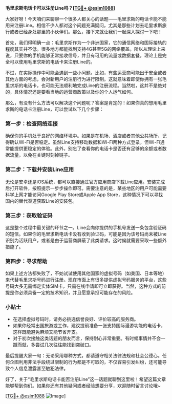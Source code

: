 **毛里求斯电话卡可以注册Line吗？[[TG💪+ @esim1088](https://t.me/s/esim1088)]**

大家好呀！今天咱们来聊聊一个很多人都关心的话题——毛里求斯的电话卡能不能用来注册Line。相信不少人都对这个问题充满疑问，尤其是那些计划去毛里求斯旅行或者已经身处那里的小伙伴们。那么，接下来就让我们一起深入探讨一下吧！

首先，我们得明确一点：毛里求斯作为一个非洲国家，它的通信网络和国际接轨的程度其实并不低。很多地方都能找到支持4G甚至5G的网络覆盖。所以从理论上来说，只要你的手机能够正常接收信号，并且有可用的流量或数据套餐，理论上是完全可以使用毛里求斯的电话卡来注册Line的。

不过，在实际操作中可能会遇到一些小问题。比如，有些运营商可能出于安全或者其他方面的考虑，会对新用户的注册行为进行限制。这就意味着即使你拥有一张毛里求斯的电话卡，也可能无法顺利地完成Line的注册流程。当然啦，这并不是绝对的，具体情况还是要看当地的运营商政策以及你的个人运气如何。

那么，有没有什么方法可以解决这个问题呢？答案是肯定的！如果你真的想用毛里求斯的电话卡注册Line，可以尝试以下几个步骤：

### 第一步：检查网络连接

确保你的手机处于良好的网络环境中。如果是在机场、酒店或者其他公共场所，记得确认Wi-Fi是否稳定。虽然Line支持移动数据和Wi-Fi两种方式登录，但Wi-Fi通常能提供更稳定的体验。此外，别忘了查看你的电话卡是否还有足够的余额或者数据流量，以免在关键时刻掉链子。

### 第二步：下载并安装Line应用

无论是安卓还是iOS系统，都可以直接通过官方应用商店下载Line应用。安装完成后打开软件，按照提示一步步操作即可。需要注意的是，某些地区的用户可能需要科学上网才能访问Google Play Store或Apple App Store，这种情况下可以寻找国内的替代渠道获取Line的安装包。

### 第三步：获取验证码

这是整个过程中最关键的环节之一。Line会向你提供的手机号发送一条包含验证码的短信。如果你的毛里求斯电话卡没有收到验证码，可能是因为该号码尚未被Line识别为活跃用户，或者是由于运营商屏蔽了此类请求。这时候就需要采取一些额外措施了。

### 第四步：寻求帮助

如果上述方法都失败了，不妨试试使用其他国家的虚拟号码（如美国、日本等地）来代替毛里求斯号码进行注册。现在市面上有很多提供虚拟号码服务的平台，这些号码大多无需绑定实体SIM卡，只需在线申请即可立即获得。当然，这种方式的前提是你必须具备一定的技术知识，并且愿意承担可能存在的风险。

### 小贴士

- 在选择虚拟号码时，请务必挑选信誉良好、评价较高的服务商。
- 如果你经常出国旅游或工作，建议提前准备一张支持国际漫游功能的电话卡，这样既能避免麻烦又能节省开支。
- 对于初次接触这类话题的朋友而言，保持耐心非常重要。有时候事情并不会一蹴而就，多尝试几次往往能找到突破口。

最后提醒大家一句：无论采用哪种方式，都请遵守相关法律法规和社会公德心。任何企图利用非法手段绕过限制的行为都是不可取的，不仅容易引发纠纷，还可能导致个人信息泄露甚至触犯法律。

好了，关于“毛里求斯电话卡能否注册Line”这一话题就聊到这里啦！希望这篇文章能够帮到你们。如果你还有其他疑问或者经验想要分享，欢迎随时留言讨论哦~

[[TG💪+ @esim1088](https://t.me/s/esim1088) ![Image](https://i.postimg.cc/4NQfJmqS/Snipaste-2025-05-13-00-14-12.png)]